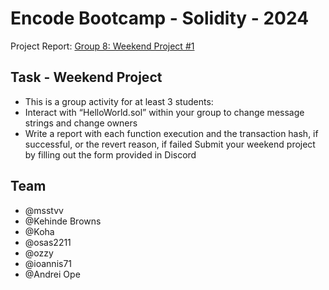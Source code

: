# Encode Bootcamp - Solidity - 2024

Project Report: [Group 8:  Weekend Project #1](https://docs.google.com/document/d/1xUAp7ksDgUseE3DQYAo7bC_glPVPi1tX7MSBXhkwL9U/edit)


## Task - Weekend Project

- This is a group activity for at least 3 students:
- Interact with “HelloWorld.sol” within your group to change message strings and change owners
- Write a report with each function execution and the transaction hash, if successful, or the revert reason, if failed
Submit your weekend project by filling out the form provided in Discord

## Team
- @msstvv 
- @Kehinde Browns
- @Koha 
- @osas2211 
- @ozzy 
- @ioannis71 
- @Andrei Ope
